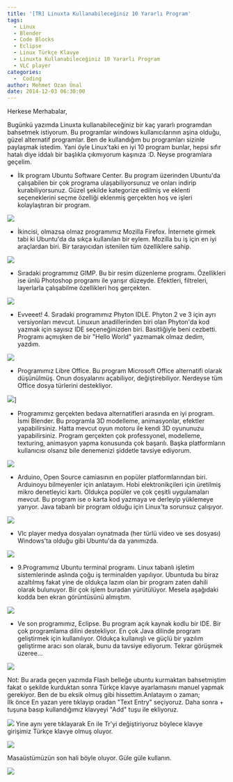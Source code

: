 ```yaml
---
title: '[TR] Linuxta Kullanabileceğiniz 10 Yararlı Program'
tags:
  - Linux
  - Blender
  - Code Blocks
  - Eclipse
  - Linux Türkçe Klavye
  - Linuxta Kullanabileceğiniz 10 Yararlı Program
  - VLC player
categories:
  -  Coding
author: Mehmet Ozan Ünal
date: 2014-12-03 06:30:00
---
```


Herkese Merhabalar,

Bugünkü yazımda Linuxta kullanabileceğiniz bir kaç yararlı programdan bahsetmek
istiyorum. Bu programlar windows kullanıcılarının aşina olduğu, güzel alternatif
programlar. Ben de kullandığım bu programları sizinle paylaşmak istedim. Yani
öyle Linux'taki en iyi 10 program bunlar, hepsi sıfır hatalı diye iddalı bir
başlıkla çıkmıyorum kaşınıza :D. Neyse programlara geçelim.

- İlk program Ubuntu Software Center. Bu program üzerinden Ubuntu'da çalışabilen
  bir çok programa ulaşabiliyorsunuz ve onları indirip kurabiliyorsunuz. Güzel
  şekilde kategorize edilmiş ve eklenti seçeneklerini seçme özelliği eklenmiş
  gerçekten hoş ve işleri kolaylaştıran bir program.

![](Screenshot%2Bfrom%2B2014-12-03%2B01%3A33%3A30.png)

- İkincisi, olmazsa olmaz programımız Mozilla Firefox. İnternete girmek tabi ki
  Ubuntu'da da sıkça kullanılan bir eylem. Mozilla bu iş için en iyi araçlardan
  biri. Bir tarayıcıdan istenilen tüm özelliklere sahip.

![](Screenshot%2Bfrom%2B2014-12-03%2B01%3A10%3A34.png)

- Sıradaki programımız GIMP. Bu bir resim düzenleme programı. Özellikleri ise
  ünlü Photoshop programı ile yarışır düzeyde. Efektleri, filtreleri, layerlarla
  çalışabilme özellikleri hoş gerçekten.

![](Screenshot%2Bfrom%2B2014-12-03%2B01%3A17%3A35.png)

- Evveeet! 4. Sıradaki programımız Phyton IDLE. Phyton 2 ve 3 için ayrı
  versiyonları mevcut. Linuxun anadillerinden biri olan Phyton'da kod yazmak
  için sayısız IDE seçeneğinizden biri. Basitliğiyle beni cezbetti. Programı
  açmışken de bir "Hello World" yazmamak olmaz dedim, yazdım.

![](Screenshot%2Bfrom%2B2014-12-03%2B01%3A19%3A00.png)

- Programımız Libre Office. Bu program Microsoft Office alternatifi olarak
  düşünülmüş. Onun dosyalarını açabiliyor, değiştirebiliyor. Nerdeyse tüm Office
  dosya türlerini destekliyor.

![](Screenshot%2Bfrom%2B2014-12-03%2B01%3A19%3A38.png)]

- Programımız gerçekten bedava alternatifleri arasında en iyi program. İsmi
  Blender. Bu programla 3D modelleme, animasyonlar, efektler yapabilirsiniz.
  Hatta mevcut oyun motoru ile kendi 3D oyununuzu yapabilirsiniz. Program
  gerçekten çok professyonel, modelleme, texturing, animasyon yapma konusunda
  çok başarılı. Başka platformların kullanıcısı olsanız bile denemenizi şiddetle
  tavsiye ediyorum.

![](Screenshot%2Bfrom%2B2014-12-03%2B01%3A20%3A59.png)

- Arduino, Open Source camiasının en popüler platformlarından biri. Arduinoyu
  bilmeyenler için anlatayım. Hobi elektronikçileri için üretilmiş mikro
  denetleyici kartı. Oldukça popüler ve çok çeşitli uygulamaları mevcut. Bu
  program ise o karta kod yazmaya ve derleyip yüklemeye yarıyor. Java tabanlı
  bir program olduğu için Linux'ta sorunsuz çalışıyor.

![](Screenshot%2Bfrom%2B2014-12-03%2B01%3A23%3A57.png)

- Vlc player medya dosyaları oynatmada (her türlü video ve ses dosyası)
  Windows'ta olduğu gibi Ubuntu'da da yanımızda.

![](Screenshot%2Bfrom%2B2014-12-03%2B01%3A27%3A54.png)

- 9.Programımız Ubuntu terminal programı. Linux tabanlı işletim sistemlerinde
  aslında çoğu iş terminalden yapılıyor. Ubuntuda bu biraz azaltılmış fakat yine
  de oldukça lazım olan bir program zaten dahili olarak bulunuyor. Bir çok işlem
  buradan yürütülüyor. Mesela aşağıdaki kodda ben ekran görüntüsünü almıştım.

![](Screenshot%2Bfrom%2B2014-12-03%2B01%3A28%3A48.png)

- Ve son programımız, Eclipse. Bu program açık kaynak kodlu bir IDE. Bir çok
  programlama dilini destekliyor. En çok Java dilinde program geliştirmek için
  kullanılıyor. Oldukça kullanışlı ve güçlü bir yazılım geliştirme aracı son
  olarak, bunu da tavsiye ediyorum. Tekrar görüşmek üzeree...

![](Screenshot%2Bfrom%2B2014-12-03%2B01%3A29%3A59.png)

Not: Bu arada geçen yazımda Flash belleğe ubuntu kurmaktan bahsetmiştim fakat o
şekilde kurduktan sonra Türkçe klavye ayarlamasını manuel yapmak gerekiyor. Ben
de bu eksik olmuş gibi hissettim.Anlatayım o zaman;\
İlk önce En yazan yere tıklayıp oradan "Text Entry" seçiyoruz. Daha sonra +
tuşuna basıp kullandığımız klavyeyi "Add" tuşu ile ekliyoruz.

![](Screenshot%2Bfrom%2B2014-12-03%2B01%3A13%3A08.png)
Yine aynı yere tıklayarak En ile Tr'yi değiştiriyoruz böylece klavye girişimiz
Türkçe klavye olmuş oluyor.

![](Screenshot%2Bfrom%2B2014-12-03%2B01%3A30%3A44.png)

Masaüstümüzün son hali böyle oluyor. Güle güle kullanın.

![](Screenshot%2Bfrom%2B2014-12-03%2B01%3A30%3A51.png)

